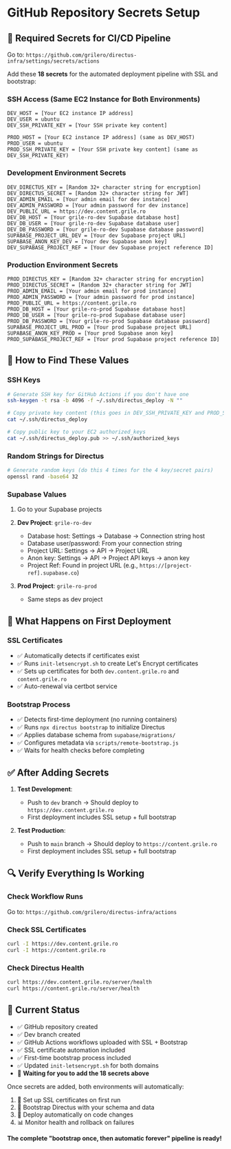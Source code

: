 # GitHub Repository Secrets Setup

## 🔐 Required Secrets for CI/CD Pipeline

Go to: `https://github.com/grilero/directus-infra/settings/secrets/actions`

Add these **18 secrets** for the automated deployment pipeline with SSL and bootstrap:

### SSH Access (Same EC2 Instance for Both Environments)
```
DEV_HOST = [Your EC2 instance IP address]
DEV_USER = ubuntu
DEV_SSH_PRIVATE_KEY = [Your SSH private key content]

PROD_HOST = [Your EC2 instance IP address] (same as DEV_HOST)
PROD_USER = ubuntu  
PROD_SSH_PRIVATE_KEY = [Your SSH private key content] (same as DEV_SSH_PRIVATE_KEY)
```

### Development Environment Secrets
```
DEV_DIRECTUS_KEY = [Random 32+ character string for encryption]
DEV_DIRECTUS_SECRET = [Random 32+ character string for JWT]
DEV_ADMIN_EMAIL = [Your admin email for dev instance]
DEV_ADMIN_PASSWORD = [Your admin password for dev instance]
DEV_PUBLIC_URL = https://dev.content.grile.ro
DEV_DB_HOST = [Your grile-ro-dev Supabase database host]
DEV_DB_USER = [Your grile-ro-dev Supabase database user]  
DEV_DB_PASSWORD = [Your grile-ro-dev Supabase database password]
SUPABASE_PROJECT_URL_DEV = [Your dev Supabase project URL]
SUPABASE_ANON_KEY_DEV = [Your dev Supabase anon key]
DEV_SUPABASE_PROJECT_REF = [Your dev Supabase project reference ID]
```

### Production Environment Secrets
```
PROD_DIRECTUS_KEY = [Random 32+ character string for encryption]
PROD_DIRECTUS_SECRET = [Random 32+ character string for JWT]
PROD_ADMIN_EMAIL = [Your admin email for prod instance]
PROD_ADMIN_PASSWORD = [Your admin password for prod instance]
PROD_PUBLIC_URL = https://content.grile.ro
PROD_DB_HOST = [Your grile-ro-prod Supabase database host]
PROD_DB_USER = [Your grile-ro-prod Supabase database user]
PROD_DB_PASSWORD = [Your grile-ro-prod Supabase database password]
SUPABASE_PROJECT_URL_PROD = [Your prod Supabase project URL]
SUPABASE_ANON_KEY_PROD = [Your prod Supabase anon key]
PROD_SUPABASE_PROJECT_REF = [Your prod Supabase project reference ID]
```

## 🎯 How to Find These Values

### SSH Keys
```bash
# Generate SSH key for GitHub Actions if you don't have one
ssh-keygen -t rsa -b 4096 -f ~/.ssh/directus_deploy -N ""

# Copy private key content (this goes in DEV_SSH_PRIVATE_KEY and PROD_SSH_PRIVATE_KEY)
cat ~/.ssh/directus_deploy

# Copy public key to your EC2 authorized_keys
cat ~/.ssh/directus_deploy.pub >> ~/.ssh/authorized_keys
```

### Random Strings for Directus
```bash
# Generate random keys (do this 4 times for the 4 key/secret pairs)
openssl rand -base64 32
```

### Supabase Values
1. Go to your Supabase projects
2. **Dev Project**: `grile-ro-dev` 
   - Database host: Settings → Database → Connection string host
   - Database user/password: From your connection string
   - Project URL: Settings → API → Project URL
   - Anon key: Settings → API → Project API keys → anon key
   - Project Ref: Found in project URL (e.g., `https://[project-ref].supabase.co`)

3. **Prod Project**: `grile-ro-prod`
   - Same steps as dev project

## 🚀 What Happens on First Deployment

### SSL Certificates
- ✅ Automatically detects if certificates exist
- ✅ Runs `init-letsencrypt.sh` to create Let's Encrypt certificates
- ✅ Sets up certificates for both `dev.content.grile.ro` and `content.grile.ro`
- ✅ Auto-renewal via certbot service

### Bootstrap Process
- ✅ Detects first-time deployment (no running containers)
- ✅ Runs `npx directus bootstrap` to initialize Directus
- ✅ Applies database schema from `supabase/migrations/`
- ✅ Configures metadata via `scripts/remote-bootstrap.js`
- ✅ Waits for health checks before completing

## ✅ After Adding Secrets

1. **Test Development**: 
   - Push to `dev` branch → Should deploy to `https://dev.content.grile.ro`
   - First deployment includes SSL setup + full bootstrap

2. **Test Production**: 
   - Push to `main` branch → Should deploy to `https://content.grile.ro`
   - First deployment includes SSL setup + full bootstrap

## 🔍 Verify Everything Is Working

### Check Workflow Runs
Go to: `https://github.com/grilero/directus-infra/actions`

### Check SSL Certificates
```bash
curl -I https://dev.content.grile.ro
curl -I https://content.grile.ro
```

### Check Directus Health
```bash
curl https://dev.content.grile.ro/server/health
curl https://content.grile.ro/server/health
```

## 🎉 Current Status

- ✅ GitHub repository created
- ✅ Dev branch created  
- ✅ GitHub Actions workflows uploaded with SSL + Bootstrap
- ✅ SSL certificate automation included
- ✅ First-time bootstrap process included
- ✅ Updated `init-letsencrypt.sh` for both domains
- 🔄 **Waiting for you to add the 18 secrets above**

Once secrets are added, both environments will automatically:
1. 🔐 Set up SSL certificates on first run
2. 🚀 Bootstrap Directus with your schema and data
3. 🔄 Deploy automatically on code changes
4. 📊 Monitor health and rollback on failures

**The complete "bootstrap once, then automatic forever" pipeline is ready!**